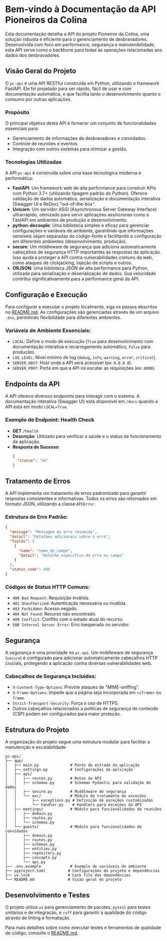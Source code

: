 # Bem-vindo à Documentação da API Pioneiros da Colina

Esta documentação detalha a API do projeto Pioneiros da Colina, uma solução robusta e eficiente para o gerenciamento de desbravadores. Desenvolvida com foco em performance, segurança e manutenibilidade, esta API serve como o backbone para todas as operações relacionadas aos dados dos desbravadores.

## Visão Geral do Projeto

O `pc-api` é uma API RESTful construída em Python, utilizando o framework FastAPI. Ele foi projetado para ser rápido, fácil de usar e com documentação automática, o que facilita tanto o desenvolvimento quanto o consumo por outras aplicações.

### Propósito

O principal objetivo desta API é fornecer um conjunto de funcionalidades essenciais para:
*   Gerenciamento de informações de desbravadores e convidados.
*   Controle de reuniões e eventos.
*   Integração com outros sistemas para otimizar a gestão.

### Tecnologias Utilizadas

A API `pc-api` é construída sobre uma base tecnológica moderna e performática:

*   **FastAPI**: Um framework web de alta performance para construir APIs com Python 3.7+ (utilizando tipagem padrão do Python). Oferece validação de dados automática, serialização e documentação interativa (Swagger UI e ReDoc) "out-of-the-box".
*   **Uvicorn**: Um servidor ASGI (Asynchronous Server Gateway Interface) ultrarrápido, otimizado para servir aplicações assíncronas como o FastAPI em ambientes de produção e desenvolvimento.
*   **python-decouple**: Uma biblioteca simples e eficaz para gerenciar configurações e variáveis de ambiente, garantindo que informações sensíveis sejam separadas do código-fonte e facilitando a configuração em diferentes ambientes (desenvolvimento, produção).
*   **secure**: Um middleware de segurança que adiciona automaticamente cabeçalhos de segurança HTTP importantes às respostas da aplicação. Isso ajuda a proteger a API contra vulnerabilidades comuns da web, como ataques de clickjacking, injeção de scripts e outros.
*   **ORJSON**: Uma biblioteca JSON de alta performance para Python, utilizada para serialização e deserialização de dados. Sua velocidade contribui significativamente para a performance geral da API.

## Configuração e Execução

Para configurar e executar o projeto localmente, siga os passos descritos no [README.md](../README.md). As configurações são gerenciadas através de um arquivo `.env`, permitindo flexibilidade para diferentes ambientes.

### Variáveis de Ambiente Essenciais:
*   `LOCAL`: Define o modo de execução (`True` para desenvolvimento com documentação interativa e recarregamento automático, `False` para produção).
*   `LOG_LEVEL`: Nível mínimo de log (`debug`, `info`, `warning`, `error`, `critical`).
*   `SERVER_HOST`: Host onde a API será acessível (ex: `0.0.0.0`).
*   `SERVER_PORT`: Porta em que a API irá escutar as requisições (ex: `8000`).

## Endpoints da API

A API oferece diversos endpoints para interagir com o sistema. A documentação interativa (Swagger UI) está disponível em `/docs` quando a API está em modo `LOCAL=True`.

### Exemplo de Endpoint: Health Check
*   **GET** `/health`
*   **Descrição**: Utilizado para verificar a saúde e o status de funcionamento da aplicação.
*   **Resposta de Sucesso**:
    ```json
    {
      "status": "ok"
    }
    ```

## Tratamento de Erros

A API implementa um tratamento de erros padronizado para garantir respostas consistentes e informativas. Todos os erros são retornados em formato JSON, utilizando a classe `APIError`.

### Estrutura de Erro Padrão:
```json
{
  "message": "Mensagem de erro resumida",
  "detail": "Detalhes adicionais sobre o erro",
  "fields": [
    {
      "name": "nome_do_campo",
      "detail": "Detalhe específico do erro no campo"
    }
  ],
  "status_code": 400
}
```

### Códigos de Status HTTP Comuns:
*   `400 Bad Request`: Requisição inválida.
*   `401 Unauthorized`: Autenticação necessária ou inválida.
*   `403 Forbidden`: Acesso negado.
*   `404 Not Found`: Recurso não encontrado.
*   `409 Conflict`: Conflito com o estado atual do recurso.
*   `500 Internal Server Error`: Erro inesperado no servidor.

## Segurança

A segurança é uma prioridade no `pc-api`. Um middleware de segurança (`secure`) é configurado para adicionar automaticamente cabeçalhos HTTP cruciais, protegendo a aplicação contra diversas vulnerabilidades web.

### Cabeçalhos de Segurança Incluídos:
*   `X-Content-Type-Options`: Previne ataques de "MIME-sniffing".
*   `X-Frame-Options`: Impede que a página seja incorporada em `<iframe>` ou `frame`.
*   `Strict-Transport-Security`: Força o uso de HTTPS.
*   Outros cabeçalhos relacionados a políticas de segurança de conteúdo (CSP) podem ser configurados para maior proteção.

## Estrutura do Projeto

A organização do projeto segue uma estrutura modular para facilitar a manutenção e escalabilidade:

```
pc-api/
├── app/
│   ├── main.py              # Ponto de entrada da aplicação
│   ├── settings.py          # Configurações da aplicação
│   ├── api/
│   │   ├── routes.py        # Rotas da API
│   │   ├── schemas.py       # Schemas Pydantic para validação de dados
│   │   ├── secure.py        # Middleware de segurança
│   │   └── exc/             # Módulo de tratamento de exceções
│   │       ├── exceptions.py # Definição de exceções customizadas
│   │       └── handler.py    # Handlers para exceções da API
│   ├── meetings/            # Módulo para funcionalidades de reuniões
│   │   ├── domain.py
│   │   ├── routes.py
│   │   └── schemas.py
│   └── guests/              # Módulo para funcionalidades de convidados
│       ├── domain.py
│       ├── routes.py
│       ├── schemas.py
│       ├── entities.py
│       ├── repository.py
│       ├── concepts.py
│       └── api.py
├── .env.example             # Exemplo de variáveis de ambiente
├── pyproject.toml          # Configurações do projeto e dependências
├── uv.lock                 # Lock file das dependências
└── README.md               # Visão geral do projeto
```

## Desenvolvimento e Testes

O projeto utiliza `uv` para gerenciamento de pacotes, `pytest` para testes unitários e de integração, e `ruff` para garantir a qualidade do código através de linting e formatação.

Para mais detalhes sobre como executar testes e ferramentas de qualidade de código, consulte o [README.md](../README.md).
